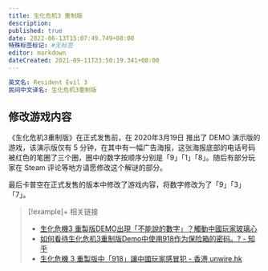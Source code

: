 ```yaml
---
title: 生化危机3 重制版
description:
published: true
date: 2022-06-13T15:07:49.749+08:00
特殊标签标记: #无标签
editor: markdown
dateCreated: 2021-09-11T23:50:19.341+08:00
---
```


```YAML
英文名: Resident Evil 3
民间中文译名: 生化危机3重制版
```

## 修改游戏内容

《生化危机3重制版》在正式发售前，在 2020年3月19日 推出了 DEMO 演示版的游戏，该演示版仅有 5 分钟，在其中有一幅广告海报，这张海报底部的电话号码被红色的笔圈了三个圈，圈中的数字按顺序分别是「9」「1」「8」。随后有部分玩家在 Steam 评论等地方请愿修改这个解谜的部分。

最后卡普空在正式发售的版本中修改了游戏内容，将数字修改为了「9」「3」「7」。

> [!example]+ 相关链接
> + [生化危機3 重製版DEMO出現「不能說的數字」？觸動中國玩家玻璃心](https://web.archive.org/web/20210912045848/https://www.hk01.com/遊戲動漫/452925/生化危機3-重製版demo出現-不能說的數字-觸動中國玩家玻璃心)
> + [如何看待生化危机3重制版Demo中使用918作为保险箱的密码。? - 知乎](https://web.archive.org/web/20210912050636/https://www.zhihu.com/question/381164569)
> + [生化危機 3 重製版中「918」讓中國玩家感冒犯 - 香港 unwire.hk](https://web.archive.org/web/20210912045841/https://unwire.hk/2020/03/26/biohazard-re3-918/game-channel/)
